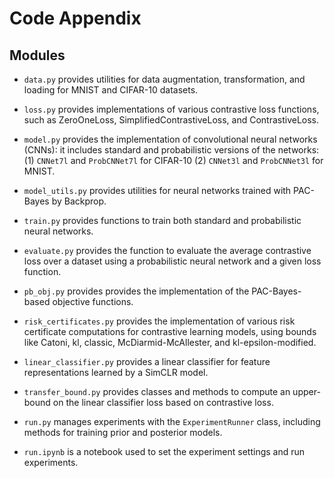 # Code Appendix

## Modules 

- `data.py` provides utilities for data augmentation, transformation, and loading for MNIST and CIFAR-10 datasets.

- `loss.py` provides implementations of various contrastive loss functions, such as ZeroOneLoss, SimplifiedContrastiveLoss, and ContrastiveLoss.

- `model.py` provides the implementation of convolutional neural networks (CNNs): it includes standard and probabilistic versions of the networks: (1) `CNNet7l` and `ProbCNNet7l` for CIFAR-10 (2) `CNNet3l` and `ProbCNNet3l` for MNIST.

- `model_utils.py` provides utilities for neural networks trained with PAC-Bayes by Backprop.

- `train.py` provides functions to train both standard and probabilistic neural networks.

- `evaluate.py` provides the function to evaluate the average contrastive loss over a dataset using a probabilistic neural network and a given loss function.

- `pb_obj.py` provides provides the implementation of the PAC-Bayes-based objective functions.

- `risk_certificates.py` provides the implementation of various risk certificate computations for 
contrastive learning models, using bounds like Catoni, kl, classic, McDiarmid-McAllester, and kl-epsilon-modified.

- `linear_classifier.py` provides a linear classifier for feature representations learned by a SimCLR model.

- `transfer_bound.py` provides classes and methods to compute an upper-bound on the linear classifier loss based on contrastive loss. 

- `run.py` manages experiments with the `ExperimentRunner` class, including methods for training prior and posterior models.

- `run.ipynb` is a notebook used to set the experiment settings and run experiments. 